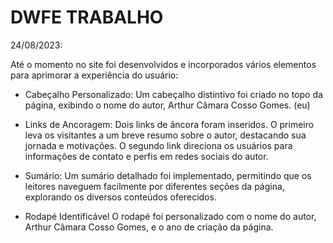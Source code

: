 # DWFE TRABALHO

24/08/2023: 

Até o momento no site foi desenvolvidos e incorporados vários elementos para aprimorar a experiência do usuário:

- Cabeçalho Personalizado: Um cabeçalho distintivo foi criado no topo da página, exibindo o nome do autor, Arthur Câmara Cosso Gomes. (eu)

- Links de Ancoragem: Dois links de âncora foram inseridos. O primeiro leva os visitantes a um breve resumo sobre o autor, destacando sua jornada e motivações. O segundo link direciona os usuários para informações de contato e perfis em redes sociais do autor.

- Sumário: Um sumário detalhado foi implementado, permitindo que os leitores naveguem facilmente por diferentes seções da página, explorando os diversos conteúdos oferecidos.

- Rodapé Identificável  O rodapé foi personalizado com o nome do autor, Arthur Câmara Cosso Gomes, e o ano de criação da página.


 

